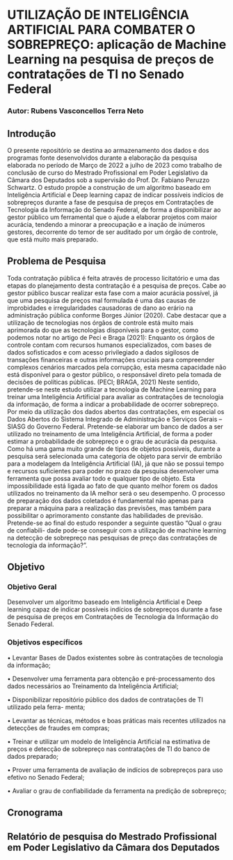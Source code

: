# UTILIZAÇÃO DE INTELIGÊNCIA ARTIFICIAL PARA COMBATER O SOBREPREÇO: aplicação de Machine Learning na pesquisa de preços de contratações de TI no Senado Federal

### Autor: Rubens Vasconcellos Terra Neto

## Introdução

O presente repositório se destina ao armazenamento dos dados e dos programas fonte desenvolvidos durante a elaboração da pesquisa elaborada no período de Março de 2022 a julho de 2023 como trabalho de conclusão de curso do Mestrado Profissional em Poder Legislativo da Câmara dos Deputados sob a supervisão do Prof. Dr. Fabiano Peruzzo Schwartz. O estudo propõe a construção de um algoritmo baseado em Inteligência Artificial e Deep learning capaz de indicar possíveis indícios de sobrepreços durante a fase de pesquisa de preços em Contratações de Tecnologia da Informação do Senado Federal, de forma a disponibilizar ao gestor público um ferramental que o ajude a elaborar projetos com maior acurácia, tendendo a minorar a preocupação e a inação de inúmeros gestores, decorrente do temor de ser auditado por um órgão de controle, que está muito mais preparado.


## Problema de Pesquisa

Toda contratação pública é feita através de processo licitatório e uma das etapas do
planejamento desta contratação é a pesquisa de preços. Cabe ao gestor público buscar realizar
esta fase com a maior acurácia possível, já que uma pesquisa de preços mal formulada é uma
das causas de improbidades e irregularidades causadoras de dano ao erário na administração
pública conforme Borges Júnior (2020).
Cabe destacar que a utilização de tecnologias nos órgãos de controle está muito mais
aprimorada do que as tecnologias disponíveis para o gestor, como podemos notar no artigo de
Peci e Braga (2021):
Enquanto os órgãos de controle contam com recursos humanos especializados,
com bases de dados sofisticados e com acesso privilegiado a dados sigilosos
de transações financeiras e outras informações cruciais para compreender
complexos cenários marcados pela corrupção, esta mesma capacidade não
está disponível para o gestor público, o responsável direto pela tomada de
decisões de políticas públicas. (PECI; BRAGA, 2021)
Neste sentido, pretende-se neste estudo utilizar a tecnologia de Machine Learning para
treinar uma Inteligência Artificial para avaliar as contratações de tecnologia da informação, de
forma a indicar a probabilidade de ocorrer sobrepreço. Por meio da utilização dos dados abertos
das contratações, em especial os Dados Abertos do Sistema Integrado de Administração e
Serviços Gerais – SIASG do Governo Federal.
Pretende-se elaborar um banco de dados a ser utilizado no treinamento de uma
Inteligência Artificial, de forma a poder estimar a probabilidade de sobrepreço e o grau de
acurácia da pesquisa. Como há uma gama muito grande de tipos de objetos possíveis, durante
a pesquisa será selecionada uma categoria de objeto para servir de embrião para a modelagem
da Inteligência Artificial (IA), já que não se possui tempo e recursos suficientes para poder
no prazo da pesquisa desenvolver uma ferramenta que possa avaliar todo e qualquer tipo de
objeto.
Esta impossibilidade está ligada ao fato de que quanto melhor forem os dados utilizados
no treinamento da IA melhor será o seu desempenho. O processo de preparação dos dados
coletados é fundamental não apenas para preparar a máquina para a realização das previsões,
mas também para possibilitar o aprimoramento constante das habilidades de previsão.
Pretende-se ao final do estudo responder a seguinte questão “Qual o grau de confiabili-
dade pode-se conseguir com a utilização de machine learning na detecção de sobrepreço nas
pesquisas de preço das contratações de tecnologia da informação?”.


## Objetivo

### Objetivo Geral

Desenvolver um algoritmo baseado em Inteligência Artificial e Deep learning capaz de
indicar possíveis indícios de sobrepreços durante a fase de pesquisa de preços em Contratações
de Tecnologia da Informação do Senado Federal.

### Objetivos específicos

• Levantar Bases de Dados existentes sobre às contratações de tecnologia da informação;

• Desenvolver uma ferramenta para obtenção e pré-processamento dos dados necessários
ao Treinamento da Inteligência Artificial;

• Disponibilizar repositório público dos dados de contratações de TI utilizado pela ferra-
menta;

• Levantar as técnicas, métodos e boas práticas mais recentes utilizados na detecções de
fraudes em compras;

• Treinar e utilizar um modelo de Inteligência Artificial na estimativa de preços e detecção
de sobrepreço nas contratações de TI do banco de dados preparado;

• Prover uma ferramenta de avaliação de indícios de sobrepreços para uso efetivo no Senado
Federal;

• Avaliar o grau de confiabilidade da ferramenta na predição de sobrepreço;

## Cronograma

## Relatório de pesquisa do Mestrado Profissional em Poder Legislativo da Câmara dos Deputados
